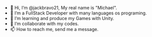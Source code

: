 - 👋 Hi, I’m @jackbravo21, My real name is "Michael".
- 👀 I’m a FullStack Developer with many languages os programing.
- 🌱 I’m learning and produce my Games with Unity.
- 💞️ I’m collaborate with my codes.
- 📫 How to reach me, send me a message.

<!---
jackbravo21/jackbravo21 is a ✨ special ✨ repository because its `README.md` (this file) appears on your GitHub profile.
You can click the Preview link to take a look at your changes.
--->
